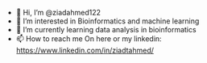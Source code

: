 - 👋 Hi, I’m @ziadahmed122
- 👀 I’m interested in Bioinformatics and machine learning 
- 🌱 I’m currently learning data analysis in bioinformatics
- 📫 How to reach me On here or my linkedin: https://www.linkedin.com/in/ziadtahmed/

<!---
ziadahmed122/ziadahmed122 is a ✨ special ✨ repository because its `README.md` (this file) appears on your GitHub profile.
You can click the Preview link to take a look at your changes.
--->
